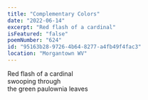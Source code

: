 ```yaml
---
title: "Complementary Colors"
date: "2022-06-14"
excerpt: "Red flash of a cardinal"
isFeatured: "false"
poemNumber: "624"
id: "95163b28-9726-4b64-8277-a4fb49f4fac3"
location: "Morgantown WV"
---
```


Red flash of a cardinal  
swooping through  
the green paulownia leaves

